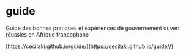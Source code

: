 # guide
Guide des bonnes pratiques et expériences de gouvernement ouvert réussies en Afrique francophone

[https://cecilaki.github.io/guide/](https://cecilaki.github.io/guide//)
